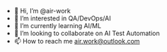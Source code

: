 - 👋 Hi, I’m @air-work
- 👀 I’m interested in QA/DevOps/AI
- 🌱 I’m currently learning AI/ML
- 💞️ I’m looking to collaborate on AI Test Automation
- 📫 How to reach me air.work@outlook.com

<!---
air-work/air-work is a ✨ special ✨ repository because its `README.md` (this file) appears on your GitHub profile.
You can click the Preview link to take a look at your changes.
--->
